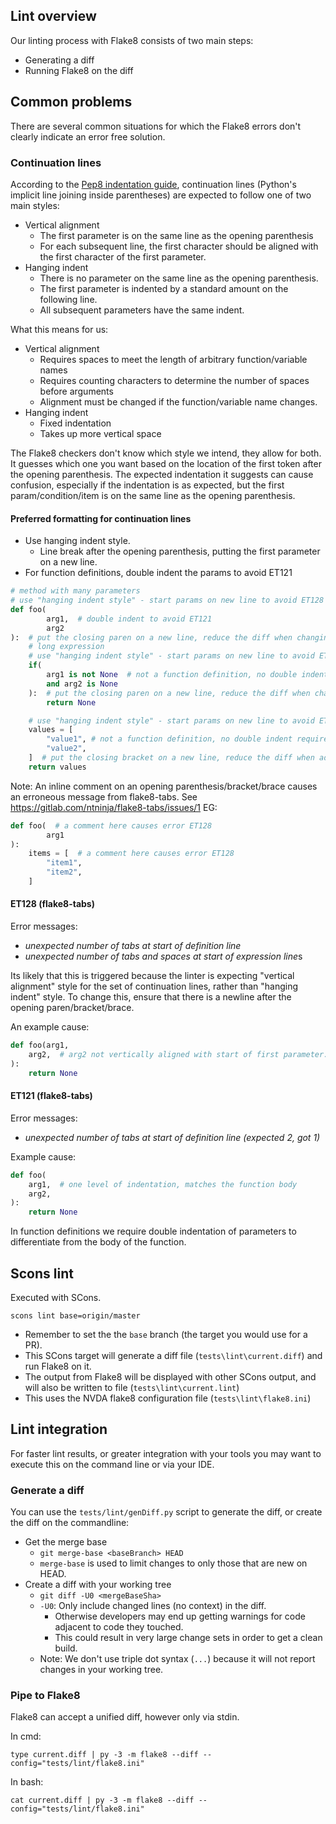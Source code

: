 
## Lint overview
Our linting process with Flake8 consists of two main steps:
- Generating a diff
- Running Flake8 on the diff

## Common problems
There are several common situations for which the Flake8 errors don't clearly indicate an error free solution.

### Continuation lines

According to the
[Pep8 indentation guide](https://www.python.org/dev/peps/pep-0008/#indentation),
continuation lines (Python's implicit line joining inside parentheses) are expected
to follow one of two main styles:

- Vertical alignment
  - The first parameter is on the same line as the opening parenthesis
  - For each subsequent line, the first character should be aligned with the
    first character of the first parameter.
- Hanging indent
  - There is no parameter on the same line as the opening parenthesis.
  - The first parameter is indented by a standard amount on the following line.
  - All subsequent parameters have the same indent.

What this means for us:
- Vertical alignment
  - Requires spaces to meet the length of arbitrary function/variable names
  - Requires counting characters to determine the number of spaces before arguments
  - Alignment must be changed if the function/variable name changes.
- Hanging indent
  - Fixed indentation
  - Takes up more vertical space

The Flake8 checkers don't know which style we intend, they allow for both. It guesses
which one you want based on the location of the first token after the opening parenthesis.
The expected indentation it suggests can cause confusion, especially if the indentation is
as expected, but the first param/condition/item is on the same line as the opening parenthesis.

#### Preferred formatting for continuation lines

- Use hanging indent style.
  - Line break after the opening parenthesis, putting the first parameter on a new line.
- For function definitions, double indent the params to avoid ET121

```python
# method with many parameters
# use "hanging indent style" - start params on new line to avoid ET128
def foo(
		arg1,  # double indent to avoid ET121
		arg2
):  # put the closing paren on a new line, reduce the diff when changing parameters.
	# long expression
	# use "hanging indent style" - start params on new line to avoid ET128
	if(
		arg1 is not None  # not a function definition, no double indent required
		and arg2 is None
	):  # put the closing paren on a new line, reduce the diff when changing conditions
		return None

	# use "hanging indent style" - start params on new line to avoid ET128
	values = [
		"value1", # not a function definition, no double indent required
		"value2",
	]  # put the closing bracket on a new line, reduce the diff when adding items.
	return values

```

Note: An inline comment on an opening parenthesis/bracket/brace causes an
erroneous message from flake8-tabs. See https://gitlab.com/ntninja/flake8-tabs/issues/1
EG:
```python
def foo(  # a comment here causes error ET128
		arg1
):
	items = [  # a comment here causes error ET128
		"item1",
		"item2",
	]
```

#### ET128 (flake8-tabs)

Error messages:
- *unexpected number of tabs at start of definition line*
- *unexpected number of tabs and spaces at start of expression line*s

Its likely that this is triggered because the linter is expecting "vertical alignment"
style for the set of continuation lines, rather than "hanging indent" style. To change this,
ensure that there is a newline after the opening paren/bracket/brace.

An example cause:
```python
def foo(arg1,
	arg2,  # arg2 not vertically aligned with start of first parameter.
):
	return None
```

#### ET121 (flake8-tabs)

Error messages:
- *unexpected number of tabs at start of definition line (expected 2, got 1)*

Example cause:
```python
def foo(
	arg1,  # one level of indentation, matches the function body
	arg2,
):
	return None
```

In function definitions we require double indentation of parameters to differentiate from
the body of the function.

## Scons lint
Executed with SCons.
```
scons lint base=origin/master
```
- Remember to set the the `base` branch (the target you would use for a PR).
- This SCons target will generate a diff file (`tests\lint\current.diff`) and run Flake8 on it.
- The output from Flake8 will be displayed with other SCons output, and will also be written to file (`tests\lint\current.lint`)
- This uses the NVDA flake8 configuration file (`tests\lint\flake8.ini`)

## Lint integration

For faster lint results, or greater integration with your tools you may want to execute this on the command line or via your IDE.

### Generate a diff

You can use the `tests/lint/genDiff.py` script to generate the diff, or create the diff on the commandline:
- Get the merge base
  - `git merge-base <baseBranch> HEAD`
  - `merge-base` is used to limit changes to only those that are new on HEAD.
- Create a diff with your working tree
  - `git diff -U0 <mergeBaseSha>`
  - `-U0`: Only include changed lines (no context) in the diff.
    - Otherwise developers may end up getting warnings for code adjacent to code they touched.
    - This could result in very large change sets in order to get a clean build.
  - Note: We don't use triple dot syntax (`...`) because it will not report changes in your working tree.

### Pipe to Flake8

Flake8 can accept a unified diff, however only via stdin.

In cmd:
```
type current.diff | py -3 -m flake8 --diff --config="tests/lint/flake8.ini"
```

In bash:
```
cat current.diff | py -3 -m flake8 --diff --config="tests/lint/flake8.ini"
```
